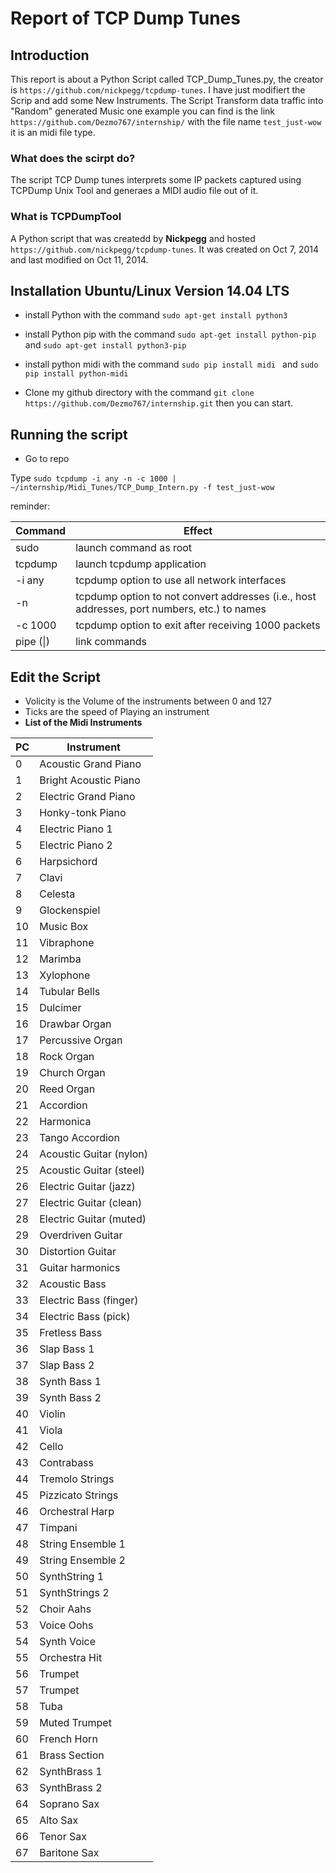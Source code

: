 # Report of TCP Dump Tunes

## Introduction

This report is about a Python Script called TCP_Dump_Tunes.py, the creator is ```https://github.com/nickpegg/tcpdump-tunes```.
I have just modifiert the Scrip and add some New Instruments.
The Script Transform data traffic into "Random" generated Music one example you can find is the link ```https://github.com/Dezmo767/internship/``` with the file name ```test_just-wow``` it is an midi file type.

### What does the scirpt do?
The script TCP Dump tunes interprets some IP packets captured using TCPDump Unix Tool and generaes a MIDI audio file out of it. 

### What is TCPDumpTool

A Python script that was createdd by **Nickpegg** and hosted ```https://github.com/nickpegg/tcpdump-tunes```. It was created on Oct 7, 2014 and last modified on Oct 11, 2014. 

## Installation Ubuntu/Linux Version 14.04 LTS

+ install Python with the command ```sudo apt-get install python3```
+ install Python pip with the command ```sudo apt-get install python-pip``` and ```sudo apt-get install python3-pip```
+ install python midi with the command ```sudo pip install midi ``` and ```sudo pip install python-midi```

+ Clone my github directory with the command ```git clone https://github.com/Dezmo767/internship.git``` then you can start.

## Running the script
+ Go to repo

Type ```sudo tcpdump -i any -n -c 1000 | ~/internship/Midi_Tunes/TCP_Dump_Intern.py -f test_just-wow```

reminder:

Command | Effect
--- | ---
sudo | launch command as root
tcpdump | launch tcpdump application
-i any | tcpdump option to use all network interfaces
-n | tcpdump option to not convert addresses (i.e., host addresses, port numbers, etc.) to names
-c 1000 | tcpdump option to exit after receiving 1000 packets
pipe (\|) | link commands

## Edit the Script
 + Volicity is the Volume of the instruments between 0 and 127
 + Ticks are the speed of Playing an instrument
 + **List of the Midi Instruments**
 
PC | Instrument
--- | ---
| 0| Acoustic Grand Piano|
|1 | Bright Acoustic Piano|
|2 | Electric Grand Piano|
|3 | Honky-tonk Piano|
|4 |Electric Piano 1|
|5 |	Electric Piano 2|
|6 |Harpsichord|
|7 |Clavi|
|8 |Celesta|
|9 |Glockenspiel|
|10 |Music Box|
|11 |Vibraphone|
|12 |Marimba|
|13 |Xylophone|
|14 |Tubular Bells|
|15 |Dulcimer|
|16 |Drawbar Organ|
|17 |Percussive Organ|
|18 |Rock Organ|
|19 |Church Organ|
|20 |Reed Organ|
|21|Accordion|
|22|Harmonica|
|23|Tango Accordion|
|24|Acoustic Guitar (nylon)|
|25|Acoustic Guitar (steel)|
|26|Electric Guitar (jazz)|
|27|Electric Guitar (clean)|
|28|Electric Guitar (muted)|
|29|Overdriven Guitar|
|30|Distortion Guitar|
|31|Guitar harmonics|
|32|Acoustic Bass|
|33|Electric Bass (finger)|
|34|Electric Bass (pick)|
|35|Fretless Bass|
|36|Slap Bass 1|
|37|Slap Bass 2|
|38|Synth Bass 1|
|39|Synth Bass 2|
|40|Violin|
|41|Viola|
|42|Cello|
|43|Contrabass|
|44|Tremolo Strings|
|45|Pizzicato Strings|
|46|Orchestral Harp|
|47|Timpani|
|48|String Ensemble 1|
|49|String Ensemble 2|
|50|SynthString 1|
|51|SynthStrings 2|
|52|Choir Aahs|
|53|Voice Oohs|
|54|Synth Voice|
|55|Orchestra Hit|
|56|Trumpet|
|57|Trumpet|
|58|Tuba|
|59|Muted Trumpet|
|60|French Horn|
|61|Brass Section|
|62|SynthBrass 1|
|63|SynthBrass 2|
|64|Soprano Sax|
|65|Alto Sax|
|66|Tenor Sax|
|67|Baritone Sax|
